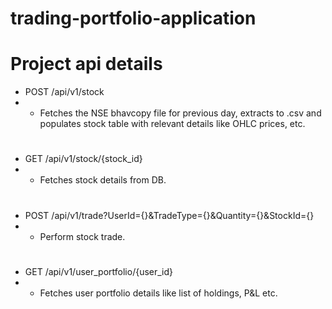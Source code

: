# trading-portfolio-application

# Project api details

- POST /api/v1/stock
- - Fetches the NSE bhavcopy file for previous day, extracts to .csv and populates stock table with relevant details like OHLC prices, etc.
#
- GET /api/v1/stock/{stock_id}
- - Fetches stock details from DB.
#

- POST /api/v1/trade?UserId={}&TradeType={}&Quantity={}&StockId={}
- - Perform stock trade.
#

- GET /api/v1/user_portfolio/{user_id}
- - Fetches user portfolio details like list of holdings, P&L etc.
